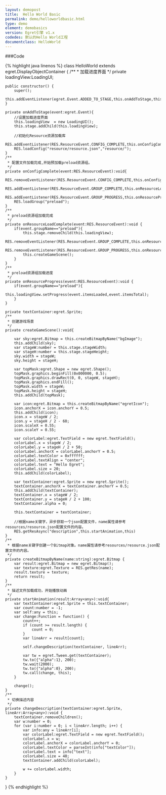 ```yaml
---
layout: demopost
title:  Hello World Basic
permalink: demo/helloworldbasic.html
type: demo
element: demobasics
version: Egret引擎 v1.x
codedes: 默认的Hello World工程
documentclass: HelloWorld
---
```


###Code

{% highlight java linenos %}
class HelloWorld extends egret.DisplayObjectContainer
{
    /**
     * 加载进度界面
     */
    private loadingView:LoadingUI;

    public constructor() {
        super();
        this.addEventListener(egret.Event.ADDED_TO_STAGE,this.onAddToStage,this);
    }

    private onAddToStage(event:egret.Event){
        //设置加载进度界面
        this.loadingView  = new LoadingUI();
        this.stage.addChild(this.loadingView);

        //初始化Resource资源加载库
        RES.addEventListener(RES.ResourceEvent.CONFIG_COMPLETE,this.onConfigComplete,this);
        RES.loadConfig("resource/resource.json","resource/");
    }
    /**
     * 配置文件加载完成,开始预加载preload资源组。
     */
    private onConfigComplete(event:RES.ResourceEvent):void{
        RES.removeEventListener(RES.ResourceEvent.CONFIG_COMPLETE,this.onConfigComplete,this);
        RES.addEventListener(RES.ResourceEvent.GROUP_COMPLETE,this.onResourceLoadComplete,this);
        RES.addEventListener(RES.ResourceEvent.GROUP_PROGRESS,this.onResourceProgress,this);
        RES.loadGroup("preload");
    }
    /**
     * preload资源组加载完成
     */
    private onResourceLoadComplete(event:RES.ResourceEvent):void {
        if(event.groupName=="preload"){
            this.stage.removeChild(this.loadingView);
            RES.removeEventListener(RES.ResourceEvent.GROUP_COMPLETE,this.onResourceLoadComplete,this);
            RES.removeEventListener(RES.ResourceEvent.GROUP_PROGRESS,this.onResourceProgress,this);
            this.createGameScene();
        }
    }
    /**
     * preload资源组加载进度
     */
    private onResourceProgress(event:RES.ResourceEvent):void {
        if(event.groupName=="preload"){
            this.loadingView.setProgress(event.itemsLoaded,event.itemsTotal);
        }
    }

    private textContainer:egret.Sprite;
    /**
     * 创建游戏场景
     */
    private createGameScene():void{

        var sky:egret.Bitmap = this.createBitmapByName("bgImage");
        this.addChild(sky);
        var stageW:number = this.stage.stageWidth;
        var stageH:number = this.stage.stageHeight;
        sky.width = stageW;
        sky.height = stageH;

        var topMask:egret.Shape = new egret.Shape();
        topMask.graphics.beginFill(0x000000, 0.5);
        topMask.graphics.drawRect(0, 0, stageW, stageH);
        topMask.graphics.endFill();
        topMask.width = stageW;
        topMask.height = stageH;
        this.addChild(topMask);

        var icon:egret.Bitmap = this.createBitmapByName("egretIcon");
        icon.anchorX = icon.anchorY = 0.5;
        this.addChild(icon);
        icon.x = stageW / 2;
        icon.y = stageH / 2 - 60;
        icon.scaleX = 0.55;
        icon.scaleY = 0.55;

        var colorLabel:egret.TextField = new egret.TextField();
        colorLabel.x = stageW / 2;
        colorLabel.y = stageH / 2 + 50;
        colorLabel.anchorX = colorLabel.anchorY = 0.5;
        colorLabel.textColor = 0xffffff;
        colorLabel.textAlign = "center";
        colorLabel.text = "Hello Egret";
        colorLabel.size = 20;
        this.addChild(colorLabel);

        var textContainer:egret.Sprite = new egret.Sprite();
        textContainer.anchorX = textContainer.anchorY = 0.5;
        this.addChild(textContainer);
        textContainer.x = stageW / 2;
        textContainer.y = stageH / 2 + 100;
        textContainer.alpha = 0;

        this.textContainer = textContainer;

        //根据name关键字，异步获取一个json配置文件，name属性请参考resources/resource.json配置文件的内容。
        RES.getResAsync("description",this.startAnimation,this)
    }
    /**
     * 根据name关键字创建一个Bitmap对象。name属性请参考resources/resource.json配置文件的内容。
     */
    private createBitmapByName(name:string):egret.Bitmap {
        var result:egret.Bitmap = new egret.Bitmap();
        var texture:egret.Texture = RES.getRes(name);
        result.texture = texture;
        return result;
    }
    /**
     * 描述文件加载成功，开始播放动画
     */
    private startAnimation(result:Array<any>):void{
        var textContainer:egret.Sprite = this.textContainer;
        var count:number = -1;
        var self:any = this;
        var change:Function = function() {
            count++;
            if (count >= result.length) {
                count = 0;
            }
            var lineArr = result[count];

            self.changeDescription(textContainer, lineArr);

            var tw = egret.Tween.get(textContainer);
            tw.to({"alpha":1}, 200);
            tw.wait(2000);
            tw.to({"alpha":0}, 200);
            tw.call(change, this);
        }

        change();
    }
    /**
     * 切换描述内容
     */
    private changeDescription(textContainer:egret.Sprite, lineArr:Array<any>):void {
        textContainer.removeChildren();
        var w:number = 0;
        for (var i:number = 0; i < lineArr.length; i++) {
            var info:any = lineArr[i];
            var colorLabel:egret.TextField = new egret.TextField();
            colorLabel.x = w;
            colorLabel.anchorX = colorLabel.anchorY = 0;
            colorLabel.textColor = parseInt(info["textColor"]);
            colorLabel.text = info["text"];
            colorLabel.size = 40;
            textContainer.addChild(colorLabel);

            w += colorLabel.width;
        }
    }
}
{% endhighlight %}